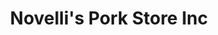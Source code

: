 ---
title: "Novelli's Pork Store Inc"
url: /staten-island/novellis-pork-store-inc/
shop: Metzgerei
---
